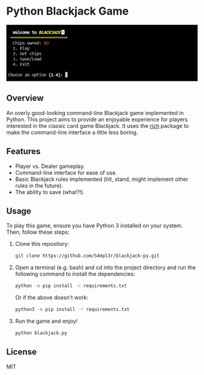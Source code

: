 # Python Blackjack Game

![blackjack-py](https://github.com/S4mpl3r/blackjack-py/blob/main/assets/screenshot.jpg)

## Overview

An overly good-looking command-line Blackjack game implemented in Python. This project aims to provide an enjoyable experience for players interested in the classic card game Blackjack. It uses the [rich](https://github.com/Textualize/rich) package to make the command-line interface a little less boring.

## Features

- Player vs. Dealer gameplay.
- Command-line interface for ease of use.
- Basic Blackjack rules implemented (hit, stand, might implement other rules in the future).
- The ability to save (what?!).

## Usage

To play this game, ensure you have Python 3 installed on your system. Then, follow these steps:

1. Clone this repository:

   ```bash
   git clone https://github.com/S4mpl3r/blackjack-py.git
   ```
2. Open a terminal (e.g. bash) and cd into the project directory and run the following command to install the dependencies:
   ```bash
   python -m pip install -r requirements.txt
   ```
   Or if the above doesn't work:
   ```bash
   python3 -m pip install -r requirements.txt
   ```
3. Run the game and enjoy!
   ```bash
   python blackjack.py
   ```
## License
MIT
